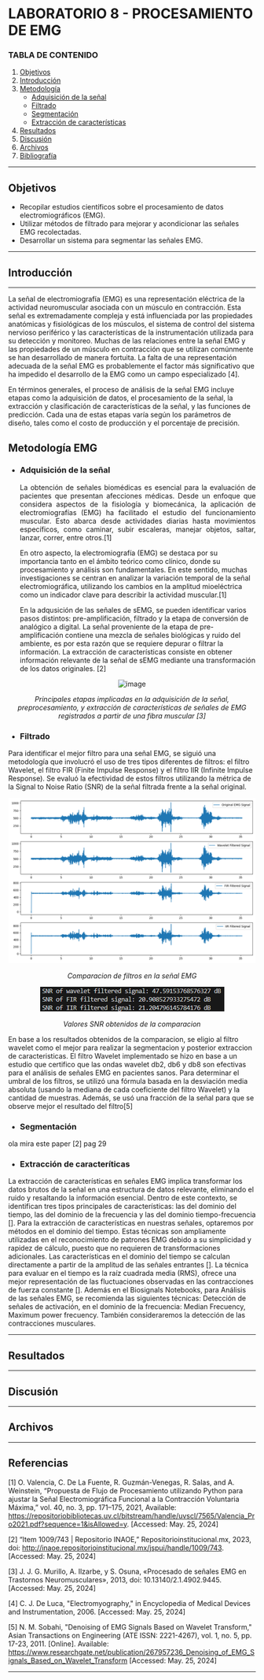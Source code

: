 # LABORATORIO 8 - PROCESAMIENTO DE EMG

### TABLA DE CONTENIDO

1. [Objetivos](#id1)
2. [Introducción](#id2)
3. [Metodología](#id3)
   - [Adquisición de la señal](#id4)
   - [Filtrado](#id5)
   - [Segmentación](#id6)
   - [Extracción de características](#id7)
4. [Resultados](#id8)
5. [Discusión](#id9)
6. [Archivos](#id10)
7. [Bibliografía](#id11)
---


## **Objetivos** <a name="id1"></a>
- Recopilar estudios científicos sobre el procesamiento de datos electromiográficos (EMG).
- Utilizar métodos de filtrado para mejorar y acondicionar las señales EMG recolectadas.
- Desarrollar un sistema para segmentar las señales EMG.
---

## **Introducción** <a name="id2"></a>
---
La señal de electromiografía (EMG) es una representación eléctrica de la actividad neuromuscular asociada con un músculo en contracción. Esta señal es extremadamente compleja y está influenciada por las propiedades anatómicas y fisiológicas de los músculos, el sistema de control del sistema nervioso periférico y las características de la instrumentación utilizada para su detección y monitoreo. Muchas de las relaciones entre la señal EMG y las propiedades de un músculo en contracción que se utilizan comúnmente se han desarrollado de manera fortuita. La falta de una representación adecuada de la señal EMG es probablemente el factor más significativo que ha impedido el desarrollo de la EMG como un campo especializado [4].

En términos generales, el proceso de análisis de la señal EMG incluye etapas como la adquisición de datos, el procesamiento de la señal, la extracción y clasificación de características de la señal, y las funciones de predicción. Cada una de estas etapas varía según los parámetros de diseño, tales como el costo de producción y el porcentaje de precisión.

## **Metodología EMG** <a name="id3"></a>

- ### **Adquisición de la señal** <a name="id4"></a>
   <p align="justify"> La obtención de señales biomédicas es esencial para la evaluación de pacientes que presentan afecciones médicas. Desde un enfoque que considera aspectos de la fisiología y biomecánica, la aplicación de electromiografías (EMG) ha facilitado el estudio del funcionamiento muscular. Esto abarca desde actividades diarias hasta movimientos específicos, como caminar, subir escaleras, manejar objetos, saltar, lanzar, correr, entre otros.[1]

   En otro aspecto, la electromiografía (EMG) se destaca por su importancia tanto en el ámbito teórico como clínico, donde su procesamiento y análisis son fundamentales. En este sentido, muchas investigaciones se centran en analizar la variación temporal de la señal electromiográfica, utilizando los cambios en la amplitud mioeléctrica como un indicador clave para describir la actividad muscular.[1]

   En la adqusición de las señales de sEMG, se pueden identificar varios pasos distintos: pre-amplificación, filtrado y la etapa de conversión de analógico a digital. 
La señal proveniente de la etapa de pre-amplificación contiene una mezcla de señales biológicas y ruido del ambiente, es por esta razón que se requiere depurar o filtrar la información. La extracción de características consiste en obtener información relevante de la señal de sEMG mediante una transformación de los datos originales. [2]

</p>

<p align="center">
  <img src="https://github.com/NadAbiO/IntroSeniales/assets/89549012/42be6c03-eb21-43e3-99c3-3785d83aa594"  width="500" alt="image"> </p>
<em><p align="center">Principales etapas implicadas en la adquisición de la señal, preprocesamiento, y extracción de características de señales de EMG registrados a partir de una fibra muscular [3]</p></em> 

- ### **Filtrado** <a name="id5"></a>

Para identificar el mejor filtro para una señal EMG, se siguió una metodología que involucró el uso de tres tipos diferentes de filtros: el filtro Wavelet, el filtro FIR (Finite Impulse Response) y el filtro IIR (Infinite Impulse Response). Se evaluó la efectividad de estos filtros utilizando la métrica de la Signal to Noise Ratio (SNR) de la señal filtrada frente a la señal original.
<p align="center">
  <img src="https://github.com/NadAbiO/IntroSeniales/blob/main/ISB/Laboratorios/Lab8_ProcesamientoEMG/Signals.png" alt="image"> </p>
<em><p align="center">Comparacion de filtros en la señal EMG</p></em> 
<p align="center">
  <img src="https://github.com/NadAbiO/IntroSeniales/blob/main/ISB/Laboratorios/Lab8_ProcesamientoEMG/SNRmiau.png" alt="image"> </p>
<em><p align="center"> Valores SNR obtenidos de la comparacion </p></em> 

En base a los resultados obtenidos de la comparacion, se eligio al filtro wavelet como el mejor para realizar la segmentacion y posterior extraccion de caracteristicas. El filtro Wavelet implementado se hizo en base a un estudio que certifico que las ondas wavelet db2, db6 y db8 son efectivas para el análisis de señales EMG en pacientes sanos. Para determinar el umbral de los filtros, se utilizó una fórmula basada en la desviación media absoluta (usando la mediana de cada coeficiente del filtro Wavelet) y la cantidad de muestras. Además, se usó una fracción de la señal para que se observe mejor el resultado del filtro[5]

- ### **Segmentación** <a name="id6"></a>

ola mira este paper [2] pag 29

- ### **Extracción de caracteríticas** <a name="id7"></a>
La extracción de características en señales EMG implica transformar los datos brutos de la señal en una estructura de datos relevante, eliminando el ruido y resaltando la información esencial. Dentro de este contexto, se identifican tres tipos principales de características: las del dominio del tiempo, las del dominio de la frecuencia y las del dominio tiempo-frecuencia []. 
Para la extracción de características en nuestras señales, optaremos por métodos en el dominio del tiempo. Estas técnicas son ampliamente utilizadas en el reconocimiento de patrones EMG debido a su simplicidad y rapidez de cálculo, puesto que no requieren de transformaciones adicionales. Las características en el dominio del tiempo se calculan directamente a partir de la amplitud de las señales entrantes [].
La técnica para evaluar en el tiempo es la raíz cuadrada media (RMS), ofrece una mejor representación de las fluctuaciones observadas en las contracciones de fuerza constante [].
Además en el Biosignals Notebooks, para Análisis de las señales EMG, se recomienda las siguientes técnicas: Detección de señales de activación, en el dominio de la frecuencia: Median Frecuency, Maximum power frecuency. También consideraremos la detección de las contracciones musculares. 


--- 


## **Resultados** <a name="id8"></a>
---

## **Discusión** <a name="id9"></a>

---
## **Archivos** <a name="id10"></a>
---

## **Referencias** <a name="id11"></a>

[1] O. Valencia, C. De La Fuente, R. Guzmán-Venegas, R. Salas, and A. Weinstein, “Propuesta de Flujo de Procesamiento utilizando Python para ajustar la Señal Electromiográfica Funcional a la Contracción Voluntaria Máxima,” vol. 40, no. 3, pp. 171–175, 2021, Available: https://repositoriobibliotecas.uv.cl/bitstream/handle/uvscl/7565/Valencia_Pro2021.pdf?sequence=1&isAllowed=y. [Accessed: May. 25, 2024]

[2] “Item 1009/743 | Repositorio INAOE,” Repositorioinstitucional.mx, 2023, doi: http://inaoe.repositorioinstitucional.mx/jspui/handle/1009/743. [Accessed: May. 25, 2024]

[3] J. J. G. Murillo, A. Ilzarbe, y S. Osuna, «Procesado de señales EMG en Trastornos Neuromusculares», 2013, doi: 10.13140/2.1.4902.9445. [Accessed: May. 25, 2024]

[4] C. J. De Luca, "Electromyography," in Encyclopedia of Medical Devices and Instrumentation, 2006. [Accessed: May. 25, 2024]

[5] N. M. Sobahi, "Denoising of EMG Signals Based on Wavelet Transform," Asian Transactions on Engineering (ATE ISSN: 2221-4267), vol. 1, no. 5, pp. 17-23, 2011. [Online]. Available: https://www.researchgate.net/publication/267957236_Denoising_of_EMG_Signals_Based_on_Wavelet_Transform [Accessed: May. 25, 2024]



---
